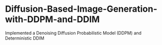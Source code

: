 # Diffusion-Based-Image-Generation-with-DDPM-and-DDIM
Implemented a Denoising Diffusion Probabilistic Model (DDPM) and Deterministic DDIM
